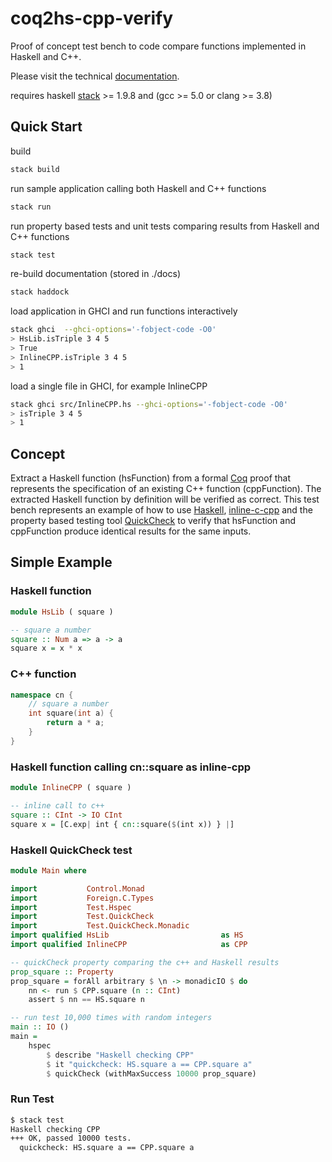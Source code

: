 # coq2hs-cpp-verify
Proof of concept test bench to code compare functions implemented in Haskell and C++.

Please visit the technical [documentation](https://roycrippen.github.io/coq2hs-cpp-verify/).

requires haskell [stack](https://docs.haskellstack.org/en/stable/README/) >= 1.9.8 and (gcc >= 5.0 or clang >= 3.8)  

## Quick Start

build
```bash
stack build
```

run sample application calling both Haskell and C++ functions
```bash
stack run
```

run property based tests and unit tests comparing results from Haskell and C++ functions
```bash
stack test
```

re-build documentation (stored in ./docs)
```bash
stack haddock
```

load application in GHCI and run functions interactively
```bash
stack ghci  --ghci-options='-fobject-code -O0'
> HsLib.isTriple 3 4 5
> True
> InlineCPP.isTriple 3 4 5
> 1
```

load a single file in GHCI, for example InlineCPP
```bash
stack ghci src/InlineCPP.hs --ghci-options='-fobject-code -O0'
> isTriple 3 4 5
> 1
```

## Concept 
Extract a Haskell function (hsFunction) from a formal [Coq](https://coq.inria.fr/) proof that represents the specification of an existing C++ function (cppFunction).  The extracted Haskell function by definition will be verified as correct. This test bench represents an example of how to use [Haskell](https://www.haskell.org/), [inline-c-cpp](http://hackage.haskell.org/package/inline-c-cpp) and the property based testing tool [QuickCheck](http://hackage.haskell.org/package/QuickCheck) to verify that hsFunction and cppFunction produce identical results for the same inputs. 

## Simple Example
### Haskell function
```Haskell
module HsLib ( square )

-- square a number
square :: Num a => a -> a
square x = x * x
```
### C++ function
```cpp
namespace cn {
    // square a number
    int square(int a) {
        return a * a;
    }
}
```
### Haskell function calling cn::square as inline-cpp
```Haskell
module InlineCPP ( square )

-- inline call to c++ 
square :: CInt -> IO CInt
square x = [C.exp| int { cn::square($(int x)) } |]
``` 
### Haskell QuickCheck test
```Haskell
module Main where

import           Control.Monad
import           Foreign.C.Types
import           Test.Hspec
import           Test.QuickCheck
import           Test.QuickCheck.Monadic
import qualified HsLib                         as HS
import qualified InlineCPP                     as CPP

-- quickCheck property comparing the c++ and Haskell results
prop_square :: Property
prop_square = forAll arbitrary $ \n -> monadicIO $ do
    nn <- run $ CPP.square (n :: CInt)
    assert $ nn == HS.square n

-- run test 10,000 times with random integers
main :: IO ()
main =
    hspec
        $ describe "Haskell checking CPP"
        $ it "quickcheck: HS.square a == CPP.square a"
        $ quickCheck (withMaxSuccess 10000 prop_square)
```

### Run Test 
```bash
$ stack test
Haskell checking CPP
+++ OK, passed 10000 tests.
  quickcheck: HS.square a == CPP.square a
```
